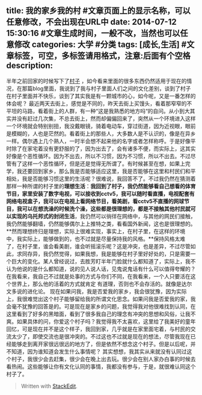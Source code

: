 title: 我的家乡我的村 #文章页面上的显示名称，可以任意修改，不会出现在URL中
date: 2014-07-12 15:30:16 #文章生成时间，一般不改，当然也可以任意修改
categories: 大学 #分类
tags: [成长,生活] #文章标签，可空，多标签请用格式，注意:后面有个空格
description: 
---
半年之前回家的时候写下了[村子][1]  ，如今看来里面的很多东西仍然适用于现在的情况，在那篇blog里面，我说到了我与村子里面人们之间的文化差别，谈到了村子在村子里面并不快乐，谈到了其实我是有一颗城市的心，如今呢，又是一番怎样的体会呢？
最近两天去街上，感觉是不同的，昨天去街上买馒头，看着那窄窄的不平坦的马路，看着街上的人群，有一种“这是我熟悉的地方吗“的自问。从小到大其实并没有赶过几次集，不总去街上，然而却偏偏回来了，突然从一个环境进入这样一个环境就会特别别扭，我没戴眼镜，骑着电动车，穿过街道，因为近视眼，眼前是模糊的，人也是茫然的。看着街上的那些人，大多数人是不认识的，像是在异乡一样。偶尔遇上几个熟人，一时半会想不起来他的名字或者怎样称呼。于是好像平时除了在家宅着没有更舒服的了，因为出去了，会有诸多不便，而实际上，这其实好像是个恶性循环。因为不出去，所以不习惯，因为不习惯，所以不出去。不过尽管有了这样一个恶性循环，但是还是觉得无所谓了。有时候甚至在想，如果上完学，我还要回到家乡，那么我是否能够适应这里，我是否能够在这里和村民们和平相处，我是否能够习惯这里的生活呢？很难说，我回答不了。不过我仍然在猜测着那样一种所谓的村子里的**理想生活**：**我回到了村子，我仍然能够看自己想看的体育节目，家里安装了数字电视，可以接收到cctv5，我可以随时看直播，电视配套有网络电视盒子，我可以在电视上看网络节目，看美剧，看cctv5不直播的网球节目，我可以在想洗澡的时候洗个澡，这些都是很理想的，都是不接触其他村民就可以实现的乌托邦式的封闭生活**，我仍然可以徜徉在网络中，与其他的网民们接触，我仍然能够翻墙，仍然能够偶尔上上推特之类，看看国外新闻，这也是很理想的。**然而理想终归是理想，实际上很难实现，事实上，在村子里，在这样的环境中，我实际上，能够做到的，也不过就是尽量保持我的风格。**保持风格太难了，在村子里，谁会看美剧，谁会听摇滚乐呢？这是冲突，也是差异，不过尽管如此，求同存异，我仍然觉得，如果我想，我是能够在村子里好好处的，只是需要一个巨大的变化。某人曾经说过，去胜芳盯半年门脸就什么都知道了，实际上，我不认为他说的是什么都知道，说的见人说人话，见鬼说鬼话有什么可以值得夸耀的？在我看来，我自己不过就是处事的方式与你们不同，在我看来，一个人只要活在这个世界上，那么他的活着的方式就肯定 有道理，否则也不会存活的。就像是达尔文多说的进化论。
现在如果问我，我是否爱我的家乡，我会很犹豫，因为实际上，我很难觉出这个村子能够留给我的所谓文化思念。如果问我是否爱我的家，我会毫不犹豫的回答是的。可是现在是家乡的问题，我觉得我对他很难找到认同，在这里看到了好多的黑暗面，看到了很多我自己的理念有冲突的思想和风俗，让我不爽。如果具体的问，你爱这个村子吗？我觉得我不太喜欢，这里给了我美好的童年回忆，可是现在并不是这个样子，我回到家，几乎就是在家里面宅着，与村民的交流太少了，即使交流也是很冲突的。不过这也不过就是现在的想法，尽管我现在已经能够走到离开家很远很远的地方了，但是依然不想念这个村子。但是以后呢，并不知道，因为谁知道会发生什么事情呢？
其实想想，我其实从来就没有认同过这个村子，我很少会去赶集，很少会在晚上出去玩。很少会在别人家办白事的时候去看热闹。这些能够让你有文化认同的事情，我都没有参与，于是，就很难认同这个村子了。


> Written with [StackEdit](https://stackedit.io/).


  [1]: http://www.douban.com/note/327074240/